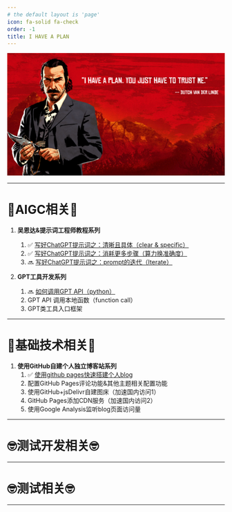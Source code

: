 ```yaml
---
# the default layout is 'page'
icon: fa-solid fa-check
order: -1
title: I HAVE A PLAN
---
```


![西部点子王](/assets/image/dutch.png)

******

# 🧐**AIGC相关**🧐
1. **吴恩达&提示词工程师教程系列**
    1. ✅ <a href="https://winxuan.github.io/posts/chatgpt-clear-specific/" target="_blank">写好ChatGPT提示词之：清晰且具体（clear & specific）</a>
    2. ✅ <a href="https://winxuan.github.io/posts/chatgpt-more-think/" target="_blank">写好ChatGPT提示词之：消耗更多步骤（算力换准确度）</a>
    3. 🔜 <a href="https://winxuan.github.io/posts/chatgpt-Iterate/" target="_blank">写好ChatGPT提示词之：prompt的迭代（Iterate）</a>

2. **GPT工具开发系列**
    1. 🔜 <a href="https://winxuan.github.io/posts/gpt-api/" target="_blank">如何调用GPT API（python）</a>
    2. GPT API 调用本地函数（function call）
    3. GPT类工具入口框架

******

# 🧐**基础技术相关**🧐
1. **使用GitHub自建个人独立博客站系列**
    1. ✅ <a href="https://winxuan.github.io/posts/creat-blog/" target="_blank">使用github pages快速搭建个人blog</a>
    2. 配置GitHub Pages评论功能&其他主题相关配置功能
    3. 使用GitHub+jsDelivr自建图床（加速国内访问1）
    4. GitHub Pages添加CDN服务（加速国内访问2）
    5. 使用Google Analysis监听blog页面访问量

******

# 🤓**测试开发相关**🤓

******

# 🤓**测试相关**🤓

******
